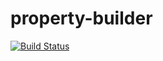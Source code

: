 # property-builder

[![Build Status](https://travis-ci.org/catdad/property-builder.svg?branch=master)](https://travis-ci.org/catdad/property-builder)
